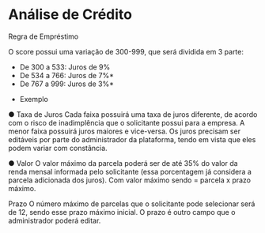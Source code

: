 # Análise de Crédito

Regra de Empréstimo

O score possui uma variação de 300-999, que será dividida em 3 parte:
- De 300 a 533: Juros de 9%
- De 534 a 766: Juros de 7%*
- De 767 a 999: Juros de 3%*

* Exemplo

● Taxa de Juros
Cada faixa possuirá uma taxa de juros diferente, de acordo com o risco
de inadimplência que o solicitante possui para a empresa. A menor faixa
possuirá juros maiores e vice-versa. Os juros precisam ser editáveis por
parte do administrador da plataforma, tendo em vista que eles podem
variar com constância.

● Valor
O valor máximo da parcela poderá ser de até 35% do valor da renda
mensal informada pelo solicitante (essa porcentagem já considera a
parcela adicionada dos juros). Com valor máximo sendo = parcela x
prazo máximo.

Prazo
O número máximo de parcelas que o solicitante pode selecionar será de
12, sendo esse prazo máximo inicial. O prazo é outro campo que o
administrador poderá editar.
